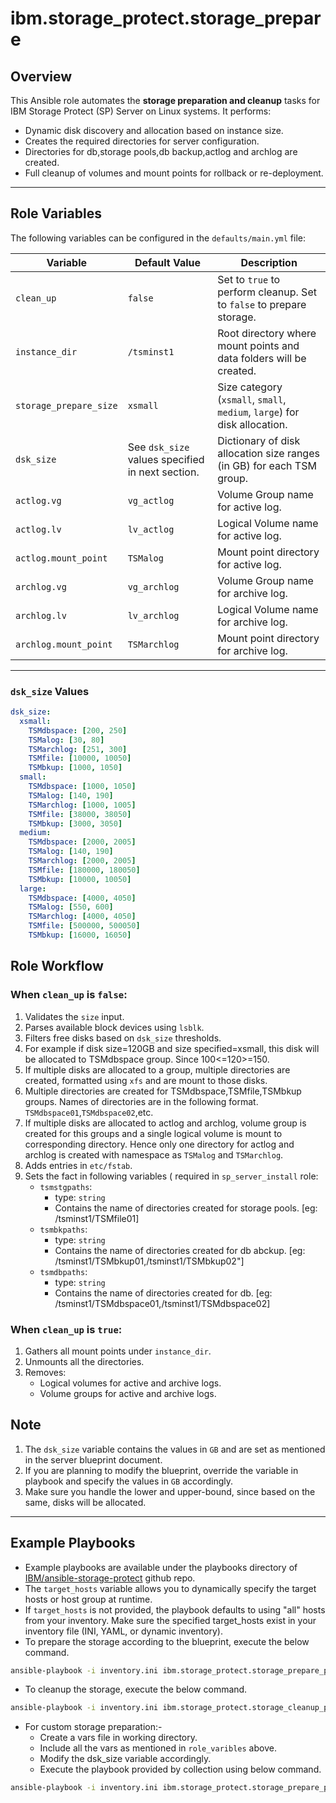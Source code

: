 # ibm.storage_protect.storage_prepare

## Overview
This Ansible role automates the **storage preparation and cleanup** tasks for IBM Storage Protect (SP) Server on Linux systems. It performs:
- Dynamic disk discovery and allocation based on instance size.
- Creates the required directories for server configuration.
- Directories for db,storage pools,db backup,actlog and archlog are created.
- Full cleanup of volumes and mount points for rollback or re-deployment.
---

## Role Variables
The following variables can be configured in the `defaults/main.yml` file:

| Variable               | Default Value                                    | Description                                                                 |
|------------------------|--------------------------------------------------|-----------------------------------------------------------------------------|
| `clean_up`             | `false`                                          | Set to `true` to perform cleanup. Set to `false` to prepare storage.       |
| `instance_dir`         | `/tsminst1`                                      | Root directory where mount points and data folders will be created.        |
| `storage_prepare_size` | `xsmall`                                         | Size category (`xsmall`, `small`, `medium`, `large`) for disk allocation.  |
| `dsk_size`             | See `dsk_size` values specified in next section. | Dictionary of disk allocation size ranges (in GB) for each TSM group.      |
| `actlog.vg`            | `vg_actlog`                                      | Volume Group name for active log.                                           |
| `actlog.lv`            | `lv_actlog`                                      | Logical Volume name for active log.                                         |
| `actlog.mount_point`   | `TSMalog`                                        | Mount point directory for active log.                                       |
| `archlog.vg`           | `vg_archlog`                                     | Volume Group name for archive log.                                          |
| `archlog.lv`           | `lv_archlog`                                     | Logical Volume name for archive log.                                        |
| `archlog.mount_point`  | `TSMarchlog`                                     | Mount point directory for archive log.                                      |

---

### `dsk_size` Values

```yaml
dsk_size:
  xsmall:
    TSMdbspace: [200, 250]
    TSMalog: [30, 80]
    TSMarchlog: [251, 300]
    TSMfile: [10000, 10050]
    TSMbkup: [1000, 1050]
  small:
    TSMdbspace: [1000, 1050]
    TSMalog: [140, 190]
    TSMarchlog: [1000, 1005]
    TSMfile: [38000, 38050]
    TSMbkup: [3000, 3050]
  medium:
    TSMdbspace: [2000, 2005]
    TSMalog: [140, 190]
    TSMarchlog: [2000, 2005]
    TSMfile: [180000, 180050]
    TSMbkup: [10000, 10050]
  large:
    TSMdbspace: [4000, 4050]
    TSMalog: [550, 600]
    TSMarchlog: [4000, 4050]
    TSMfile: [500000, 500050]
    TSMbkup: [16000, 16050]
  ```
## Role Workflow

### When `clean_up` is `false`:
1. Validates the `size` input.
2. Parses available block devices using `lsblk`.
3. Filters free disks based on `dsk_size` thresholds.
4. For example if disk size=120GB and size specified=xsmall, this disk will be allocated to TSMdbspace group. Since 100<=120>=150.
5. If multiple disks are allocated to a group, multiple directories are created, formatted using `xfs` and are mount to those disks. 
6. Multiple directories are created for TSMdbspace,TSMfile,TSMbkup groups. Names of directories are in the following format. `TSMdbspace01`,`TSMdbspace02`,etc.
7. If multiple disks are allocated to actlog and archlog, volume group is created for this groups and a single logical volume is mount to corresponding directory. Hence only one directory for actlog and archlog is created with namespace as `TSMalog` and `TSMarchlog`.
8. Adds entries in `etc/fstab`.
9. Sets the fact in following variables ( required in `sp_server_install` role:
   - `tsmstgpaths`: 
     - type: `string`
     - Contains the name of directories created for storage pools. [eg: /tsminst1/TSMfile01]
   - `tsmbkpaths`: 
     - type: `string`
     - Contains the name of directories created for db abckup. [eg: /tsminst1/TSMbkup01,/tsminst1/TSMbkup02"]
   - `tsmdbpaths`: 
     - type: `string`
     - Contains the name of directories created for db. [eg: /tsminst1/TSMdbspace01,/tsminst1/TSMdbspace02]


### When `clean_up` is `true`:
1. Gathers all mount points under `instance_dir`.
2. Unmounts all the directories.
3. Removes:
   - Logical volumes for active and archive logs.
   - Volume groups for active and archive logs.

## Note
1. The `dsk_size` variable contains the values in `GB` and are set as mentioned in the server blueprint document.
2. If you are planning to modify the blueprint, override the variable in playbook and specify the values in `GB` accordingly.
3. Make sure you handle the lower and upper-bound, since based on the same, disks will be allocated.
---

## Example Playbooks
- Example playbooks are available under the playbooks directory of [IBM/ansible-storage-protect](https://github.com/IBM/ansible-storage-protect/tree/main/playbooks/) github repo.
- The `target_hosts` variable allows you to dynamically specify the target hosts or host group at runtime.
- If `target_hosts` is not provided, the playbook defaults to using "all" hosts from your inventory.
Make sure the specified target_hosts exist in your inventory file (INI, YAML, or dynamic inventory).
- To prepare the storage according to the blueprint, execute the below command.
```bash
ansible-playbook -i inventory.ini ibm.storage_protect.storage_prepare_playbook.yml -e 'storage_prepare_size=xsmall' 
```
- To cleanup the storage, execute the below command.
```bash
ansible-playbook -i inventory.ini ibm.storage_protect.storage_cleanup_playbook.yml -e 'clean_up=true' 
```
- For custom storage preparation:-
  - Create a vars file in working directory.
  - Include all the vars as mentioned in `role_varibles` above.
  - Modify the dsk_size variable accordingly.
  - Execute the playbook provided by collection using below command.
```bash
ansible-playbook -i inventory.ini ibm.storage_protect.storage_prepare_playbook.yml -e @your_vars_file.yml 
  ```
